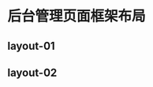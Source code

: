 # 后台管理页面框架布局

## layout-01
<PageLoader page="layout-01" local="_layout"></PageLoader>

## layout-02
<PageLoader page="layout-02" local="_layout"></PageLoader>

